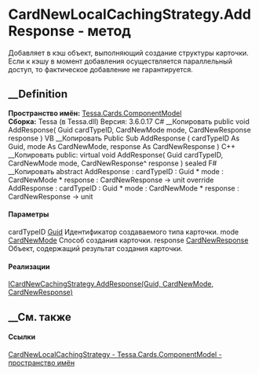 # CardNewLocalCachingStrategy.AddResponse - метод
Добавляет в кэш объект, выполняющий создание структуры карточки. Если к кэшу в
момент добавления осуществляется параллельный доступ, то фактическое
добавление не гарантируется.
## __Definition
 **Пространство имён:**
[Tessa.Cards.ComponentModel](N_Tessa_Cards_ComponentModel.htm)  
 **Сборка:** Tessa (в Tessa.dll) Версия: 3.6.0.17
C# __Копировать
     public void AddResponse(
    	Guid cardTypeID,
    	CardNewMode mode,
    	CardNewResponse response
    )
VB __Копировать
     Public Sub AddResponse ( 
    	cardTypeID As Guid,
    	mode As CardNewMode,
    	response As CardNewResponse
    )
C++ __Копировать
     public:
    virtual void AddResponse(
    	Guid cardTypeID, 
    	CardNewMode mode, 
    	CardNewResponse^ response
    ) sealed
F# __Копировать
     abstract AddResponse : 
            cardTypeID : Guid * 
            mode : CardNewMode * 
            response : CardNewResponse -> unit 
    override AddResponse : 
            cardTypeID : Guid * 
            mode : CardNewMode * 
            response : CardNewResponse -> unit 
#### Параметры
cardTypeID [Guid](https://learn.microsoft.com/dotnet/api/system.guid)
    Идентификатор создаваемого типа карточки.
mode [CardNewMode](T_Tessa_Cards_CardNewMode.htm)
    Способ создания карточки.
response [CardNewResponse](T_Tessa_Cards_CardNewResponse.htm)
    Объект, содержащий результат создания карточки.
#### Реализации
[ICardNewCachingStrategy.AddResponse(Guid, CardNewMode,
CardNewResponse)](M_Tessa_Cards_ComponentModel_ICardNewCachingStrategy_AddResponse.htm)  
##  __См. также
#### Ссылки
[CardNewLocalCachingStrategy -
](T_Tessa_Cards_ComponentModel_CardNewLocalCachingStrategy.htm)
[Tessa.Cards.ComponentModel - пространство
имён](N_Tessa_Cards_ComponentModel.htm)
